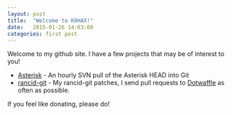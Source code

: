 ```yaml
---
layout: post
title:  "Welcome to K0HAX!"
date:   2015-01-26 14:03:00
categories: first post
---
```

Welcome to my github site. I have a few projects that may be of interest to you!

* [Asterisk](http://github.com/k0hax/asterisk) - An hourly SVN pull of the Asterisk HEAD into Git
* [rancid-git](http://github.com/k0hax/rancid-git/) - My rancid-git patches, I send pull requests to [Dotwaffle](http://github.com/dotwaffle) as often as possible.

If you feel like donating, please do!
<div class="cb-tip-button" data-content-location="" data-href="//www.coinbase.com/tip_buttons/show_tip" data-to-user-id="528a3f2cd69a968a450000ce"></div>
<script>!function(d,s,id) {var js,cjs=d.getElementsByTagName(s)[0],e=d.getElementById(id);if(e){return;}js=d.createElement(s);js.id=id;js.src="https://www.coinbase.com/assets/tips.js";cjs.parentNode.insertBefore(js,cjs);}(document, 'script', 'coinbase-tips');</script>

